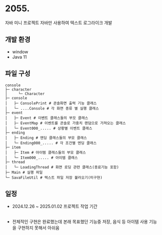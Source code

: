 # 2055.
자바 미니 프로젝트
자바만 사용하여 텍스트 로그라이크 개발


## 개발 환경
- window
- Java 11


## 파일 구성
```
console
├─ character
│     └─ Character
├─ console
│   ├─ ConsolePrint # 콘솔화면 출력 기능 클래스
│   └─ ....Console # 각 화면 종류 별 실행 클래스
├─ event
│   ├─ Event # 이벤트 클래스들의 부모 클래스
│   ├─ EventMap # 이벤트를 콘솔로 가중치 랜덤으로 가져오는 클래스
│   └─ Event000_..... # 상황별 이벤트 클래스
├─ ending
│   ├─ Ending # 엔딩 클래스들의 부모 클래스
│   └─ Ending000_..... # 각 조건별 엔딩 클래스
├─ item
│   ├─ Item # 아이템 클래스들의 부모 클래스
│   └─ Item000_..... # 아이템 클래스
├─ thread
│   └─ LoadingThread # 화면 로딩 관련 클래스(종료기능 포함)
├─ Main # 실행 파일
└─ SavaFileUtil # 텍스트 파일 저장 불러오기(미구현)
```

## 일정
- 2024.12.26 ~ 2025.01.02 프로젝트 작업 기간

## 
- 전체적인 구현은 완료했는데 본래 목표했던 기능중 저장, 음식 등 아이템 사용 기능을 구현하지 못해서 아쉬움
